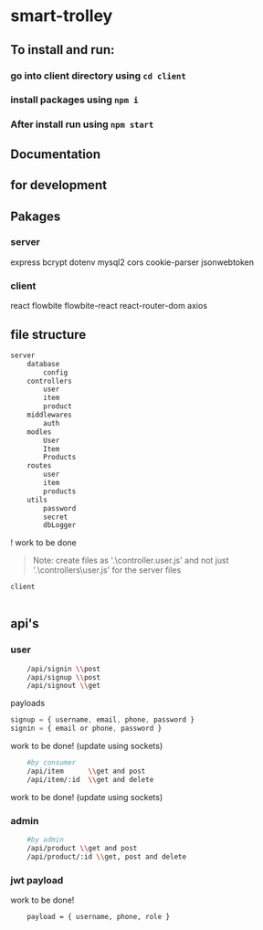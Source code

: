 # smart-trolley
## To install and run:

### go into client directory using ```cd client```
### install packages using ```npm i```
### After install run using ```npm start```

## Documentation
## for development

## Pakages

### server
express
bcrypt
dotenv
mysql2
cors
cookie-parser
jsonwebtoken

### client
react
flowbite
flowbite-react
react-router-dom
axios

## file structure
```sh
server
    database
        config
    controllers
        user
        item
        product
    middlewares
        auth
    modles
        User
        Item
        Products
    routes
        user
        item
        products
    utils
        password
        secret
        dbLogger
```
! work to be done
>Note: create files as '.\controller.user.js' and not just '.\controllers\user.js'  for the server files
```sh
client
    
```
## api's

### user

```sh
    /api/signin \\post
    /api/signup \\post
    /api/signout \\get
```
payloads

```js
signup = { username, email, phone, password }
signin = { email or phone, password }
```
work to be done! (update using sockets)

```sh
    #by consumer
    /api/item      \\get and post
    /api/item/:id  \\get and delete
```
work to be done! (update using sockets)

### admin

```sh
    #by admin
    /api/product \\get and post
    /api/product/:id \\get, post and delete
```

### jwt payload

work to be done!

```sh
    payload = { username, phone, role }
```